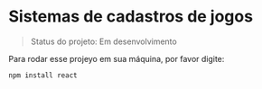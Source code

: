 <h1>Sistemas de cadastros de jogos</h1>

>Status do projeto: Em desenvolvimento

Para rodar esse projeyo em sua máquina, por favor digite:

```
npm install react
